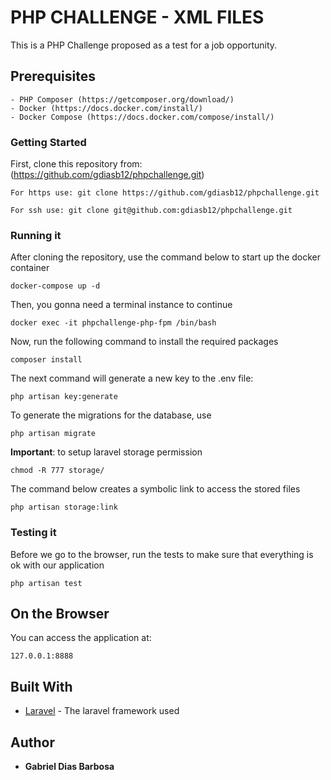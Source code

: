 # PHP CHALLENGE - XML FILES

This is a PHP Challenge proposed as a test for a job opportunity.

## Prerequisites

```
- PHP Composer (https://getcomposer.org/download/)
- Docker (https://docs.docker.com/install/)
- Docker Compose (https://docs.docker.com/compose/install/)
```

### Getting Started

First, clone this repository from: (https://github.com/gdiasb12/phpchallenge.git)

```
For https use: git clone https://github.com/gdiasb12/phpchallenge.git

For ssh use: git clone git@github.com:gdiasb12/phpchallenge.git

```

### Running it

After cloning the repository, use the command below to start up the docker container
```
docker-compose up -d
```
Then, you gonna need a terminal instance to continue
```
docker exec -it phpchallenge-php-fpm /bin/bash
```

Now, run the following command to install the required packages 
```
composer install
```

The next command will generate a new key to the .env file:
```
php artisan key:generate
```

To generate the migrations for the database, use
```
php artisan migrate
```

**Important**: to setup laravel storage permission
```
chmod -R 777 storage/
```

The command below creates a symbolic link to access the stored files 
```
php artisan storage:link
```

### Testing it

Before we go to the browser, run the tests to make sure that everything is ok with our application 
```
php artisan test
```

## On the Browser

You can access the application at:
```
127.0.0.1:8888
```
## Built With

* [Laravel](https://laravel.com/) - The laravel framework used 

## Author

* **Gabriel Dias Barbosa**
